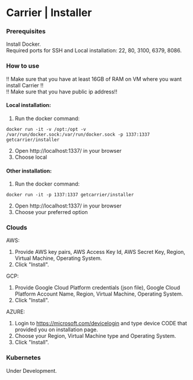 # Carrier | Installer
### Prerequisites
Install Docker.  
Required ports for SSH and Local installation:
22, 80, 3100, 6379, 8086.
### How to use
!! Make sure that you have at least 16GB of RAM on VM where you want install Carrier !!  
!! Make sure that you have public ip address!!
#### Local installation:

1) Run the docker command:

``
docker run -it -v /opt:/opt -v /var/run/docker.sock:/var/run/docker.sock -p 1337:1337 getcarrier/installer
``
  
2) Open http://localhost:1337/ in your browser  
3) Choose local  

#### Other installation:
1) Run the docker command:

``
docker run -it -p 1337:1337 getcarrier/installer
``

2) Open http://localhost:1337/ in your browser
3) Choose your preferred option

### Clouds
AWS:
1) Provide AWS key pairs, AWS Access Key Id, AWS Secret Key, Region, Virtual Machine, Operating System.  
2) Click "Install".  
      
GCP:
1) Provide Google Cloud Platform credentials (json file), Google Cloud Platform Account Name, Region, Virtual Machine, Operating System.  
2) Click "Install".  
      
AZURE:
1) Login to https://microsoft.com/devicelogin and type device CODE that provided you on installation page.   
2) Choose your Region, Virtual Machine type and Operating System.   
3) Click "Install".  
  
### Kubernetes
Under Development.
